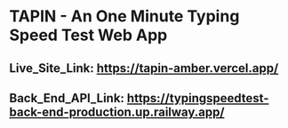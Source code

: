 # TAPIN - An One Minute Typing Speed Test Web App

## Live_Site_Link: https://tapin-amber.vercel.app/

## Back_End_API_Link: https://typingspeedtest-back-end-production.up.railway.app/
